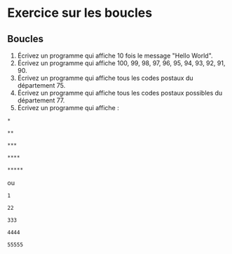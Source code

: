 # Exercice sur les boucles

## Boucles

1. Écrivez un programme qui affiche 10 fois le message "Hello World".
2. Écrivez un programme qui affiche 100, 99, 98, 97, 96, 95, 94, 93, 92, 91, 90.
3. Écrivez un programme qui affiche tous les codes postaux du département 75.
4. Écrivez un programme qui affiche tous les codes postaux possibles du département 77.
5. Écrivez un programme qui affiche :

`*`

`**`

`***`

`****`

`*****`

ou 

`1`

`22`

`333`

`4444`

`55555`